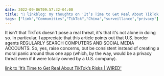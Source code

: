 ```yaml
---
date: 2022-09-06T09:57:32-04:00
title: "🔗 linkblog: my thoughts on 'It’s Time to Get Real About TikTok’s Risks | WIRED'"
tags: ["link","Communities","TikTok","China","surveillance","privacy"]
---
```

It isn't that TikTok doesn't pose a real threat, it's that it's not alone in doing so. In particular, I appreciate that this article points out that U.S. border agents REGULARLY SEARCH COMPUTERS AND SOCIAL MEDIA ACCOUNTS. So, yes, raise concerns, but be consistent instead of creating a moral panic around thus one app (which, by the way, would be a privacy threat even if it were totally owned by a U.S. company).
 

[link to 'It’s Time to Get Real About TikTok’s Risks | WIRED'](https://www.wired.com/story/tiktok-nationa-security-threat-why/)
